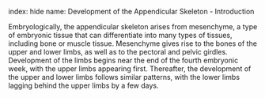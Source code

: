index: hide
name: Development of the Appendicular Skeleton - Introduction

Embryologically, the appendicular skeleton arises from mesenchyme, a type of embryonic tissue that can differentiate into many types of tissues, including bone or muscle tissue. Mesenchyme gives rise to the bones of the upper and lower limbs, as well as to the pectoral and pelvic girdles. Development of the limbs begins near the end of the fourth embryonic week, with the upper limbs appearing first. Thereafter, the development of the upper and lower limbs follows similar patterns, with the lower limbs lagging behind the upper limbs by a few days.

